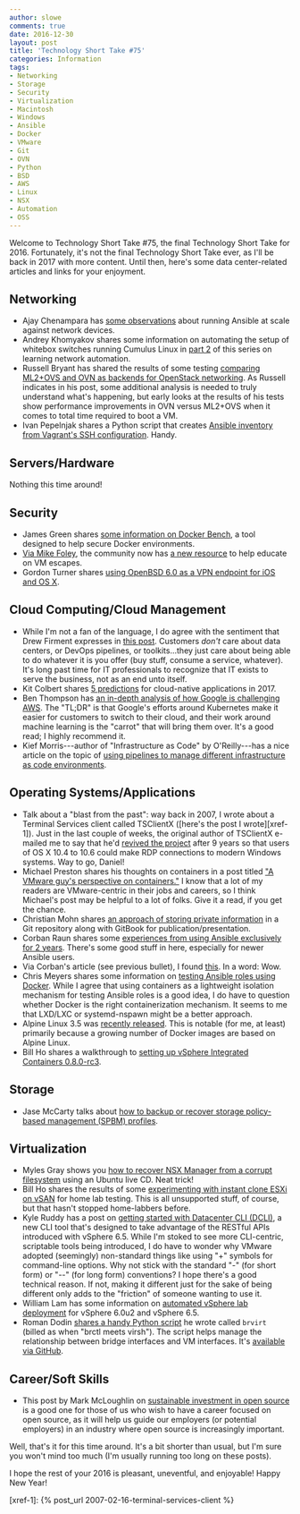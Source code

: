 ```yaml
---
author: slowe
comments: true
date: 2016-12-30
layout: post
title: 'Technology Short Take #75'
categories: Information
tags:
- Networking
- Storage
- Security
- Virtualization
- Macintosh
- Windows
- Ansible
- Docker
- VMware
- Git
- OVN
- Python
- BSD
- AWS
- Linux
- NSX
- Automation
- OSS
---
```


Welcome to Technology Short Take #75, the final Technology Short Take for 2016. Fortunately, it's not the final Technology Short Take ever, as I'll be back in 2017 with more content. Until then, here's some data center-related articles and links for your enjoyment.

## Networking

* Ajay Chenampara has [some observations][link-2] about running Ansible at scale against network devices.
* Andrey Khomyakov shares some information on automating the setup of whitebox switches running Cumulus Linux in [part 2][link-9] of this series on learning network automation.
* Russell Bryant has shared the results of some testing [comparing ML2+OVS and OVN as backends for OpenStack networking][link-21]. As Russell indicates in his post, some additional analysis is needed to truly understand what's happening, but early looks at the results of his tests show performance improvements in OVN versus ML2+OVS when it comes to total time required to boot a VM.
* Ivan Pepelnjak shares a Python script that creates [Ansible inventory from Vagrant's SSH configuration][link-25]. Handy.

## Servers/Hardware

Nothing this time around!

## Security

* James Green shares [some information on Docker Bench][link-7], a tool designed to help secure Docker environments.
* [Via Mike Foley][link-10], the community now has [a new resource][link-11] to help educate on VM escapes.
* Gordon Turner shares [using OpenBSD 6.0 as a VPN endpoint for iOS and OS X][link-20].

## Cloud Computing/Cloud Management

* While I'm not a fan of the language, I do agree with the sentiment that Drew Firment expresses in [this post][link-8]. Customers _don't_ care about data centers, or DevOps pipelines, or toolkits...they just care about being able to do whatever it is you offer (buy stuff, consume a service, whatever). It's long past time for IT professionals to recognize that IT exists to serve the business, not as an end unto itself.
* Kit Colbert shares [5 predictions][link-13] for cloud-native applications in 2017.
* Ben Thompson has [an in-depth analysis of how Google is challenging AWS][link-14]. The "TL;DR" is that Google's efforts around Kubernetes make it easier for customers to switch to their cloud, and their work around machine learning is the "carrot" that will bring them over. It's a good read; I highly recommend it.
* Kief Morris---author of "Infrastructure as Code" by O'Reilly---has a nice article on the topic of [using pipelines to manage different infrastructure as code environments][link-24].

## Operating Systems/Applications

* Talk about a "blast from the past": way back in 2007, I wrote about a Terminal Services client called TSClientX ([here's the post I wrote][xref-1]). Just in the last couple of weeks, the original author of TSClientX e-mailed me to say that he'd [revived the project][link-1] after 9 years so that users of OS X 10.4 to 10.6 could make RDP connections to modern Windows systems. Way to go, Daniel!
* Michael Preston shares his thoughts on containers in a post titled ["A VMware guy's perspective on containers."][link-4] I know that a lot of my readers are VMware-centric in their jobs and careers, so I think Michael's post may be helpful to a lot of folks. Give it a read, if you get the chance.
* Christian Mohn shares [an approach of storing private information][link-6] in a Git repository along with GitBook for publication/presentation.
* Corban Raun shares some [experiences from using Ansible exclusively for 2 years][link-16]. There's some good stuff in here, especially for newer Ansible users.
* Via Corban's article (see previous bullet), I found [this][link-17]. In a word: Wow.
* Chris Meyers shares some information on [testing Ansible roles using Docker][link-18]. While I agree that using containers as a lightweight isolation mechanism for testing Ansible roles is a good idea, I do have to question whether Docker is the right containerization mechanism. It seems to me that LXD/LXC or systemd-nspawn might be a better approach.
* Alpine Linux 3.5 was [recently released][link-23]. This is notable (for me, at least) primarily because a growing number of Docker images are based on Alpine Linux.
* Bill Ho shares a walkthrough to [setting up vSphere Integrated Containers 0.8.0-rc3][link-26].

## Storage

* Jase McCarty talks about [how to backup or recover storage policy-based management (SPBM) profiles][link-12].

## Virtualization

* Myles Gray shows you [how to recover NSX Manager from a corrupt filesystem][link-3] using an Ubuntu live CD. Neat trick!
* Bill Ho shares the results of some [experimenting with instant clone ESXi on vSAN][link-5] for home lab testing. This is all unsupported stuff, of course, but that hasn't stopped home-labbers before.
* Kyle Ruddy has a post on [getting started with Datacenter CLI (DCLI)][link-15], a new CLI tool that's designed to take advantage of the RESTful APIs introduced with vSphere 6.5. While I'm stoked to see more CLI-centric, scriptable tools being introduced, I do have to wonder why VMware adopted (seemingly) non-standard things like using "+" symbols for command-line options. Why not stick with the standard "-" (for short form) or "--" (for long form) conventions? I hope there's a good technical reason. If not, making it different just for the sake of being different only adds to the "friction" of someone wanting to use it.
* William Lam has some information on [automated vSphere lab deployment][link-19] for vSphere 6.0u2 and vSphere 6.5.
* Roman Dodin [shares a handy Python script][link-27] he wrote called `brvirt` (billed as when "brctl meets virsh"). The script helps manage the relationship between bridge interfaces and VM interfaces. It's [available via GitHub][link-28].

## Career/Soft Skills

* This post by Mark McLoughlin on [sustainable investment in open source][link-22] is a good one for those of us who wish to have a career focused on open source, as it will help us guide our employers (or potential employers) in an industry where open source is increasingly important.

Well, that's it for this time around. It's a bit shorter than usual, but I'm sure you won't mind too much (I'm usually running too long on these posts).

I hope the rest of your 2016 is pleasant, uneventful, and enjoyable! Happy New Year!



[link-1]: http://desktopecho.com/tsclientx/
[link-2]: https://termlen0.github.io/2016/12/16/observations/
[link-3]: https://blah.cloud/virtualisation/recovering-nsx-manager-corrupt-filesystem/
[link-4]: http://blog.mwpreston.net/2016/11/24/a-vmware-guys-perspective-on-containers/
[link-5]: http://billho.website/?p=821
[link-6]: http://vninja.net/misc/using-gitbook-for-secrets/
[link-7]: http://www.actualtech.io/container-hardening-docker-bench-security/
[link-8]: https://cloudrumblings.io/customers-dont-give-a-shit-about-your-devops-pipeline-51a2342cc0f5#.w3jlglsmt
[link-9]: http://packetpushers.net/learning-network-automation-part2/
[link-10]: http://www.yelof.com/2016/12/19/introducing-vmescape-com/
[link-11]: http://vmescape.com/
[link-12]: http://www.jasemccarty.com/blog/spbm-backup-recover-w-powercli/
[link-13]: https://www.vmware.com/radius/five-things-come-cloud-native-applications/
[link-14]: https://stratechery.com/2016/how-google-cloud-platform-is-challenging-aws/
[link-15]: http://blogs.vmware.com/vsphere/2016/12/getting-started-datacenter-cli.html
[link-16]: https://blog.serverdensity.com/what-ive-learnt-from-using-ansible-exclusively-for-2-years/
[link-17]: https://github.com/jlund/streisand
[link-18]: https://www.ansible.com/blog/testing-ansible-roles-with-docker
[link-19]: http://www.virtuallyghetto.com/2016/11/vghetto-automated-vsphere-lab-deployment-for-vsphere-6-0u2-vsphere-6-5.html
[link-20]: http://blog.gordonturner.ca/2016/12/10/openbsd-6-0-vpn-endpoint-for-ios-and-osx
[link-21]: https://blog.russellbryant.net/2016/12/19/comparing-openstack-neutron-ml2ovs-and-ovn-control-plane/
[link-22]: https://crustyblaa.com/sustainable-investment-in-open-source.html
[link-23]: https://alpinelinux.org/posts/Alpine-3.5.0-released.html
[link-24]: https://medium.com/@kief/https-medium-com-kief-using-pipelines-to-manage-environments-with-infrastructure-as-code-b37285a1cbf5#.qqzsylx16
[link-25]: http://automation.ipspace.net/Example:Creating_Ansible_Inventory_from_Vagrant_SSH_Configuration
[link-26]: http://billho.website/?p=801
[link-27]: http://noshut.ru/2016/12/brvirt-when-brctl-meets-virsh/
[link-28]: https://github.com/hellt/brvirt
[xref-1]: {% post_url 2007-02-16-terminal-services-client %}
